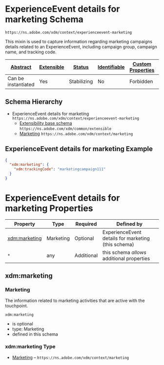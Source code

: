 
# ExperienceEvent details for marketing Schema

```
https://ns.adobe.com/xdm/context/experienceevent-marketing
```

This mixin is used to capture information regarding marketing campaigns details related to an ExperienceEvent, including campaign group, campaign name, and tracking code.

| [Abstract](../../abstract.md) | [Extensible](../../extensions.md) | [Status](../../status.md) | [Identifiable](../../id.md) | [Custom Properties](../../extensions.md) | [Additional Properties](../../extensions.md) | Defined In |
|-------------------------------|-----------------------------------|---------------------------|-----------------------------|------------------------------------------|----------------------------------------------|------------|
| Can be instantiated | Yes | Stabilizing | No | Forbidden | Permitted | [context/experienceevent-marketing.schema.json](context/experienceevent-marketing.schema.json) |
## Schema Hierarchy

* ExperienceEvent details for marketing `https://ns.adobe.com/xdm/context/experienceevent-marketing`
  * [Extensibility base schema](../common/extensible.schema.md) `https://ns.adobe.com/xdm/common/extensible`
  * [Marketing](marketing.schema.md) `https://ns.adobe.com/xdm/context/marketing`


## ExperienceEvent details for marketing Example
```json
{
  "xdm:marketing": {
    "xdm:trackingCode": "marketingcampaign111"
  }
}
```

# ExperienceEvent details for marketing Properties

| Property | Type | Required | Defined by |
|----------|------|----------|------------|
| [xdm:marketing](#xdmmarketing) | Marketing | Optional | ExperienceEvent details for marketing (this schema) |
| `*` | any | Additional | this schema *allows* additional properties |

## xdm:marketing
### Marketing

The information related to marketing activities that are active with the touchpoint.

`xdm:marketing`
* is optional
* type: Marketing
* defined in this schema

### xdm:marketing Type


* [Marketing](marketing.schema.md) – `https://ns.adobe.com/xdm/context/marketing`




